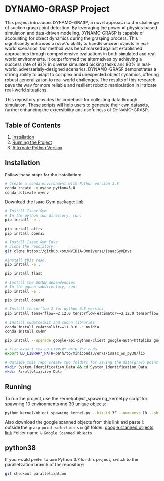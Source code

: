 # DYNAMO-GRASP Project

This project introduces DYNAMO-GRASP, a novel approach to the challenge of suction grasp point detection. By leveraging the power of physics-based simulation and data-driven modeling, DYNAMO-GRASP is capable of accounting for object dynamics during the grasping process. This significantly enhances a robot's ability to handle unseen objects in real-world scenarios.
Our method was benchmarked against established approaches through comprehensive evaluations in both simulated and real-world environments. It outperformed the alternatives by achieving a success rate of 98% in diverse simulated picking tasks and 80% in real-world, adversarially-designed scenarios.
DYNAMO-GRASP demonstrates a strong ability to adapt to complex and unexpected object dynamics, offering robust generalization to real-world challenges. The results of this research pave the way for more reliable and resilient robotic manipulation in intricate real-world situations.

This repository provides the codebase for collecting data through simulation. These scripts will help users to generate their own datasets, further enhancing the extensibility and usefulness of DYNAMO-GRASP.

## Table of Contents

1. [Installation](#installation)
2. [Running the Project](#running)
3. [Alternate Python Version](#python38)

## Installation

Follow these steps for the installation:

```bash
# Create a conda environment with Python version 3.8
conda create -n myenv python=3.8
conda activate myenv
```

Download the Isaac Gym package: [link](https://developer.nvidia.com/isaac-gym/download)

```bash
# Install Isaac Gym
# In the python sub directory, run:
pip install -e .

pip install attrs
pip install openai

# Install Isaac Gym Envs
# clone the repository,
git clone https://github.com/NVIDIA-Omniverse/IsaacGymEnvs

#Install this repo,
pip install -e .

pip install flask

# Install the GQCNN dependencies
# In the gqcnn subdirectory, run:
pip install -e .

pip install open3d

# Install tensorflow 2 for python 3.8 version
pip install tensorflow==2.12.0 tensorflow-estimator==2.12.0 tensorflow-io-gcs-filesystem==0.32.0

# Install cudatoolkit and cudnn libraries
conda install cudatoolkit==11.8.0 -c nvidia
conda install cudnn

pip install --upgrade google-api-python-client google-auth-httplib2 google-auth-oauthlib

# Also export the LD_LIBRARY_PATH for cuda
export LD_LIBRARY_PATH=path/to/miniconda3/envs/isaac_ws_py38/lib

# Outside this repo create two folders for saving the data(grasp point properties, depth image, segmentation mask and rgb image),
mkdir System_Identification_Data && cd System_Identification_Data
mkdir Parallelization-Data
```

## Running
To run the project, use the kernel/object_spawning_kernel.py script for spawning 10 environments and 30 unique objects:
```bash
python kernel/object_spawning_kernel.py --bin-id 3F --num-envs 10 --objects-spawn 30
```

Also download the google scanned objects from this link and paste it outside the `grasp-point-selection-sim` git folder: [google scanned objects link](https://drive.google.com/drive/folders/1uDtTad67tJ3GwaPDPTvR5TWf1iArYeq1?usp=sharing)
Folder name is `Google Scanned Objects`


## python38
If you would prefer to use Python 3.7 for this project, switch to the parallelization branch of the repository:
```bash
git checkout parallelization
```
